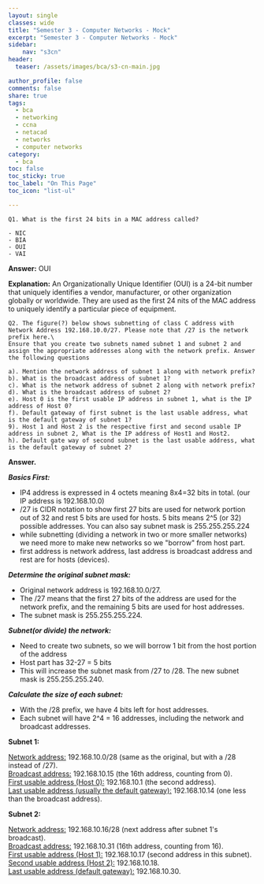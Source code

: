 ```yaml
---
layout: single
classes: wide
title: "Semester 3 - Computer Networks - Mock"
excerpt: "Semester 3 - Computer Networks - Mock"
sidebar:
    nav: "s3cn"
header:
  teaser: /assets/images/bca/s3-cn-main.jpg

author_profile: false
comments: false
share: true
tags:
  - bca
  - networking
  - ccna
  - netacad
  - networks
  - computer networks
category:
  - bca
toc: false
toc_sticky: true
toc_label: "On This Page"
toc_icon: "list-ul"

---
```


```
Q1. What is the first 24 bits in a MAC address called?

- NIC
- BIA
- OUI
- VAI
```

**Answer:** OUI

**Explanation:** An Organizationally Unique Identifier (OUI) is a 24-bit number that uniquely identifies a vendor, manufacturer, or other organization globally or worldwide. They are used as the first 24 nits of the MAC address to uniquely identify a particular piece of equipment.



```
Q2. The figure(?) below shows subnetting of class C address with Network Address 192.168.10.0/27. Please note that /27 is the network prefix here.\
Ensure that you create two subnets named subnet 1 and subnet 2 and assign the appropriate addresses along with the network prefix. Answer the following questions

a). Mention the network address of subnet 1 along with network prefix?
b). What is the broadcast address of subnet 1?
c). What is the network address of subnet 2 along with network prefix?
d). What is the broadcast address of subnet 2?
e). Host 0 is the first usable IP address in subnet 1, what is the IP address of Host 0?
f). Default gateway of first subnet is the last usable address, what is the default gateway of subnet 1?
9). Host 1 and Host 2 is the respective first and second usable IP address in subnet 2, What is the IP address of Host1 and Host2.
h). Default gate way of second subnet is the last usable address, what is the default gateway of subnet 2?
```

**Answer.** 

***Basics First:***
- IP4 address is expressed in 4 octets meaning 8x4=32 bits in total. (our IP address is 192.168.10.0)
- /27 is CIDR notation to show first 27 bits are used for network portion out of 32 and rest 5 bits are used for hosts. 5 bits means 2^5 (or 32) possible addresses. You can also say subnet mask is 255.255.255.224
- while subnetting (dividing a network in two or more smaller networks) we need more to make new networks so we "borrow" from host part.
- first address is network address, last address is broadcast address and rest are for hosts (devices).


***Determine the original subnet mask:***

- Original network address is 192.168.10.0/27.
- The /27 means that the first 27 bits of the address are used for the network prefix, and the remaining 5 bits are used for host addresses. 
- The subnet mask is 255.255.255.224.

***Subnet(or divide) the network:***

- Need to create two subnets, so we will borrow 1 bit from the host portion of the address
- Host part has 32-27 = 5 bits 
- This will increase the subnet mask from /27 to /28. The new subnet mask is 255.255.255.240.

***Calculate the size of each subnet:***

- With the /28 prefix, we have 4 bits left for host addresses. 
- Each subnet will have 2^4 = 16 addresses, including the network and broadcast addresses.


**Subnet 1:**

<u>Network address:</u> 192.168.10.0/28 (same as the original, but with a /28 instead of /27).\
<u>Broadcast address:</u> 192.168.10.15 (the 16th address, counting from 0).\
<u>First usable address (Host 0):</u> 192.168.10.1 (the second address).\
<u>Last usable address (usually the default gateway):</u> 192.168.10.14 (one less than the broadcast address).

**Subnet 2:**

<u>Network address:</u> 192.168.10.16/28 (next address after subnet 1's broadcast).\
<u>Broadcast address:</u> 192.168.10.31 (16th address, counting from 16).\
<u>First usable address (Host 1):</u> 192.168.10.17 (second address in this subnet).\
<u>Second usable address (Host 2):</u> 192.168.10.18.\
<u>Last usable address (default gateway):</u> 192.168.10.30.